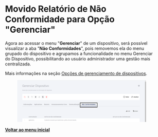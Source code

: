 # Movido Relatório de Não Conformidade para Opção "Gerenciar"

Agora ao acessar o menu "**Gerenciar**" de um dispositivo, será possível visualizar a aba "**Não Conformidades**", pois removemos ela do menu grupado do dispositivo e agrupamos a funcionalidade no menu Gerenciar do Dispositivo, possibilitando ao usuário administrador uma gestão mais centralizada.

Mais informações na seção [Opções de gerenciamento de dispositivos](../../portal/dispositivos/lista-de-dispositivos/opcoes-de-gerenciamento-de-dispositivos.md).

<figure><img src="../../../.gitbook/assets/image (3) (1) (1) (1) (1) (1) (1) (1).png" alt=""><figcaption></figcaption></figure>

[**Voltar ao menu inicial**](./)

